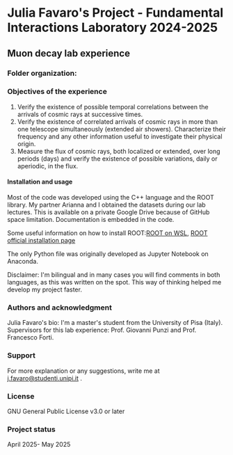 # Julia Favaro's Project - Fundamental Interactions Laboratory 2024-2025

## Muon decay lab experience


### Folder organization:

### Objectives of the experience
1. Verify the existence of possible temporal correlations between the arrivals of cosmic rays at successive times.
2. Verify the existence of correlated arrivals of cosmic rays in more than one telescope simultaneously (extended air showers). Characterize their frequency and any other information useful to investigate their physical origin.
3. Measure the flux of cosmic rays, both localized or extended, over long periods (days) and verify the existence of possible variations, daily or aperiodic, in the flux.

#### Installation and usage
Most of the code was developed using the C++ language and the ROOT library. My partner Arianna and I obtained the datasets during our lab lectures. This is available on a private Google Drive because of GitHub space limitation. Documentation is embedded in the code. 

Some useful information on how to install ROOT:[ROOT on WSL](https://root-forum.cern.ch/t/complete-root-installation-instructions-for-wsl-ubuntu-18-04-on-windows-10/35148/3), [ROOT official installation page](https://root.cern/install/)

The only Python file was originally developed as Jupyter Notebook on Anaconda.

Disclaimer: I'm bilingual and in many cases you will find comments in both languages, as this was written on the spot. This way of thinking helped me develop my project faster.

### Authors and acknowledgment
Julia Favaro's bio: I'm a master's student from the University of Pisa (Italy). 
Supervisors for this lab experience: Prof. Giovanni Punzi and Prof. Francesco Forti.

### Support
For more explanation or any suggestions, write me at j.favaro@studenti.unipi.it .

### License
GNU General Public License v3.0 or later

### Project status
April 2025- May 2025
